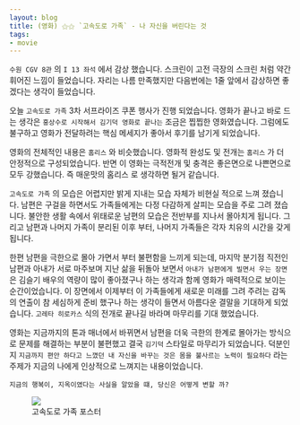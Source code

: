 ```yaml
---
layout: blog
title: (영화) ⚝⚝ `고속도로 가족` - 나 자신을 버린다는 것
tags: 
- movie
---
```


`수원 CGV 8관` 의 `I 13 좌석` 에서 감상 했습니다. 스크린이 고전 극장의 스크린 처럼 약간 휘어진 느낌이 들었습니다. 자리는 나름 만족했지만 다음번에는 1줄 앞에서 감상하면 좋겠다는 생각이 들었습니다.

오늘 `고속도로 가족` 3차 서프라이즈 쿠폰 행사가 진행 되었습니다. 영화가 끝나고 바로 드는 생각은 `홍상수로 시작해서 김기덕 영화로 끝나는` 조금은 찝찝한 영화였습니다. 그럼에도 불구하고 영화가 전달하려는 핵심 메세지가 좋아서 후기를 남기게 되었습니다.


영화의 전체적인 내용은 `홈리스` 와 비슷했습니다. 영화적 완성도 및 전개는 `홈리스` 가 더 안정적으로 구성되었습니다. 반면 이 영화는 극적전개 및 충격은 좋은면으로 나쁜면으로 모두 강했습니다. 즉 매운맛의 홈리스 로 생각하면 될거 같습니다.

`고속도로 가족` 의 모습은 어렵지만 밝게 지내는 모습 자체가 비현실 적으로 느껴 졌습니다. 남편은 구걸을 하면서도 가족들에게는 다정 다감하게 살피는 모습을 주로 그려 졌습니다. 불안한 생활 속에서 위태로운 남편의 모습은 전반부를 지나서 몰아치게 됩니다. 그리고 남편과 나머지 가족이 분리된 이후 부터, 나머지 가족들은 각자 치유의 시간을 갖게 됩니다.

한편 남편을 극한으로 몰아 가면서 부터 불편함을 느끼게 되는데, 마지막 분기점 직전인 남편과 아내가 서로 마주보며 지난 삶을 뒤돌아 보면서 `아내가 남편에게 빌면서 우는 장면` 은 김슬기 배우의 역량이 많이 좋아졌구나 하는 생각과 함께 영화가 매력적으로 보이는 순간이었습니다. 이 장면에서 이제부터 이 가족들에게 새로운 미래를 그려 주려는 감독의 연출이 참 세심하게 준비 했구나 하는 생각이 들면서 아름다운 결말을 기대하게 되었습니다. `고레타 히로카스` 식의 전개로 끝나길 바라며 마무리를 기대 했었습니다.

영화는 지금까지의 톤과 매너에서 바뀌면서 남편을 더욱 극한의 한계로 몰아가는 방식으로 문제를 해결하는 부분이 불편했고 결국 `김기덕` 스타일로 마무리가 되었습니다. 덕분인지 `지금까지 편안 하다고 느꼈던 내 자신을 바꾸는 것은 몸을 불사르는 노력이 필요하다` 라는 주제가 지금의 나에게 인상적으로 느껴지는 내용이었습니다.

`지금의 행복이, 지옥이였다는 사실을 알았을 떄, 당신은 어떻게 변할 까?`

<figure class="align-center">
  <img src="{{site.baseurl}}/assets/movie/road-family.jpg">
  <figcaption>고속도로 가족 포스터</figcaption>
</figure>